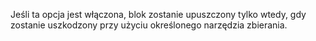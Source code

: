 Jeśli ta opcja jest włączona, blok zostanie upuszczony tylko wtedy, gdy zostanie uszkodzony przy użyciu określonego narzędzia zbierania.